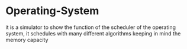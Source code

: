 # Operating-System
it is a simulator to show the function of the scheduler of the operating system, it schedules with many different algorithms keeping in mind the memory capacity
